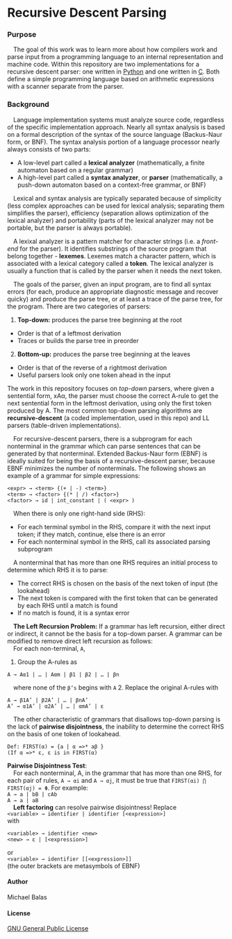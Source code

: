 # Recursive Descent Parsing
### Purpose
&ensp;&ensp;The goal of this work was to learn more about how compilers work and parse input from a programming language to an internal representation and machine code. Within this repository are two implementations for a recursive descent parser: one written in [Python](RDP.py) and one written in [C](RDP.c). Both define a simple programming language based on arithmetic expressions with a scanner separate from the parser.
### Background
&ensp;&ensp;Language implementation systems must analyze source code, regardless of the specific implementation approach. Nearly all syntax analysis is based on a formal description of the syntax of the source language (Backus-Naur form, or BNF). The syntax analysis portion of a language processor nearly always consists of two parts:
- A low-level part called a **lexical analyzer** (mathematically, a finite automaton based on a regular grammar)
- A high-level part called a **syntax analyzer**, or **parser** (mathematically, a push-down automaton based on a context-free grammar, or BNF)

&ensp;&ensp;Lexical and syntax analysis are typically separated because of simplicity (less complex approaches can be used for lexical analysis; separating them simplifies the parser), efficiency (separation allows optimization of the lexical analyzer) and portability (parts of the lexical analyzer may not be portable, but the parser is always portable).

&ensp;&ensp;A lexixal analyzer is a pattern matcher for character strings (i.e. a *front-end* for the parser). It identifies substrings of the source program that belong together - **lexemes**. Lexemes match a character pattern, which is associated with a lexical category called a **token**. The lexical analyzer is usually a function that is called by the parser when it needs the next token. 

&ensp;&ensp;The goals of the parser, given an input program, are to find all syntax errors (for each, produce an appropriate diagnostic message and recover quicky) and produce the parse tree, or at least a trace of the parse tree, for the program. There are two categories of parsers:
1. **Top-down:** produces the parse tree beginning at the root
- Order is that of a leftmost derivation
- Traces or builds the parse tree in preorder
2. **Bottom-up:** produces the parse tree beginning at the leaves
- Order is that of the reverse of a rightmost derivation
- Useful parsers look only one token ahead in the input

The work in this repository focuses on *top-down* parsers, where given a sentential form, xAα, the parser must choose the correct A-rule to get the next sentential form in the leftmost derivation, using only the first token produced by A. The most common top-down parsing algorithms are **recursive-descent** (a coded implementation, used in this repo) and LL parsers (table-driven implementations).

&ensp;&ensp;For recursive-descent parsers, there is a subprogram for each nonterminal in the grammar which can parse sentences that can be generated by that nonterminal. Extended Backus-Naur form (EBNF) is ideally suited for being the basis of a recursive-descent parser, because EBNF minimizes the number of nonterminals. The following shows an example of a grammar for simple expressions:
```
<expr> → <term> {(+ | -) <term>}
<term> → <factor> {(* | /) <factor>}
<factor> → id | int_constant | ( <expr> )
```
&ensp;&ensp;When there is only one right-hand side (RHS):
- For each terminal symbol in the RHS, compare it with the next input token; if they match, continue, else there is an error
- For each nonterminal symbol in the RHS, call its associated parsing subprogram

&ensp;&ensp;A nonterminal that has more than one RHS requires an initial process to determine which RHS it is to parse:
- The correct RHS is chosen on the basis of the next token of input (the lookahead)
- The next token is compared with the first token that can be generated by each RHS until a match is found
- If no match is found, it is a syntax error

&ensp;&ensp;**The Left Recursion Problem:** If a grammar has left recursion, either direct or indirect, it cannot be the basis for a top-down parser. A grammar can be modified to remove direct left recursion as follows: </br>
&ensp;&ensp;For each non-terminal, ```A```,
1. Group the A-rules as 
```
A → Aα1 | … | Aαm | β1 | β2 | … | βn
```
&ensp;&ensp;where none of the ```β‘s``` begins with ```A```
2. Replace the original A-rules with
```
A → β1A’ | β2A’ | … | βnA’ 
A’ → α1A’ | α2A’ | … | αmA’ | ε
```

&ensp;&ensp;The other characteristic of grammars that disallows top-down parsing is the lack of **pairwise disjointness**, the inability to determine the correct RHS on the basis of one token of lookahead. 
```
Def: FIRST(α) = {a | α =>* aβ }
(If α =>* ε, ε is in FIRST(α)
```
**Pairwise Disjointness Test**:</br>
&ensp;&ensp;For each nonterminal, A, in the grammar that has more than one RHS, for each pair of rules, `A → αi` and `A → αj`, it must be true that `FIRST(αi) ⋂ FIRST(αj) = Φ`. For example:</br>
```A → a | bB | cAb```</br>
```A → a | aB```</br>
&ensp;&ensp;**Left factoring** can resolve pairwise disjointness! Replace</br>
```<variable> → identifier | identifier [<expression>]```</br>
with </br>
```
<variable> → identifier <new>
<new> → ε | [<expression>]
```
or</br>
```<variable> → identifier [[<expression>]]```</br>
(the outer brackets are metasymbols of EBNF)
#### Author
Michael Balas

#### License
[GNU General Public License](LICENSE)
